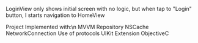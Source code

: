 LoginView only shows initial screen with no logic, but when tap to "Login" button, I starts navigation to HomeView

Project Implemented with:\n
MVVM 
Repository 
NSCache
NetworkConnection
Use of protocols
UIKit
Extension
ObjectiveC
